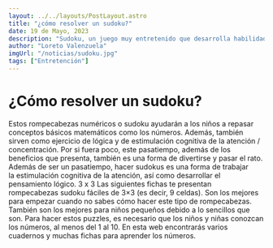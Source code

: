 ```yaml
---
layout: ../../layouts/PostLayout.astro
title: "¿cómo resolver un sudoku?"
date: 19 de Mayo, 2023
description: "Sudoku, un juego muy entretenido que desarrolla habilidad matemática ."
author: "Loreto Valenzuela"
imgUrl: "/noticias/sudoku.jpg"
tags: ["Entretención"]
---
```


# ¿Cómo resolver un sudoku?

Estos rompecabezas numéricos o sudoku ayudarán a los niños a repasar conceptos básicos
matemáticos como los números. Además, también sirven como ejercicio de lógica y
de estimulación cognitiva de la atención / concentración. Por si fuera poco, este pasatiempo,
además de los beneficios que presenta, también es una forma de divertirse y pasar el rato.
Además de ser un pasatiempo, hacer sudokus es una forma de trabajar la estimulación cognitiva
de la atención, así como desarrollar el pensamiento lógico. 3 x 3
Las siguientes fichas te presentan rompecabezas sudoku fáciles de 3×3 (es decir, 9 celdas). Son los
mejores para empezar cuando no sabes cómo hacer este tipo de rompecabezas. También son
los mejores para niños pequeños debido a lo sencillos que son. Para hacer estos puzzles, es
necesario que los niños y niñas conozcan los números, al menos del 1 al 10. En esta web
encontrarás varios cuadernos y muchas fichas para aprender los números.